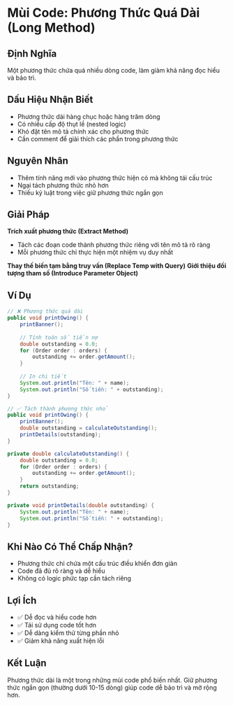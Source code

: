 # **Mùi Code: Phương Thức Quá Dài (Long Method)**

## **Định Nghĩa**
Một phương thức chứa quá nhiều dòng code, làm giảm khả năng đọc hiểu và bảo trì.

## **Dấu Hiệu Nhận Biết**
- Phương thức dài hàng chục hoặc hàng trăm dòng
- Có nhiều cấp độ thụt lề (nested logic)
- Khó đặt tên mô tả chính xác cho phương thức
- Cần comment để giải thích các phần trong phương thức

## **Nguyên Nhân**
- Thêm tính năng mới vào phương thức hiện có mà không tái cấu trúc
- Ngại tách phương thức nhỏ hơn
- Thiếu kỷ luật trong việc giữ phương thức ngắn gọn

## **Giải Pháp**
**Trích xuất phương thức (Extract Method)**
- Tách các đoạn code thành phương thức riêng với tên mô tả rõ ràng
- Mỗi phương thức chỉ thực hiện một nhiệm vụ duy nhất

**Thay thế biến tạm bằng truy vấn (Replace Temp with Query)**
**Giới thiệu đối tượng tham số (Introduce Parameter Object)**

## **Ví Dụ**
```java
// ❌ Phương thức quá dài
public void printOwing() {
    printBanner();
    
    // Tính toán số tiền nợ
    double outstanding = 0.0;
    for (Order order : orders) {
        outstanding += order.getAmount();
    }
    
    // In chi tiết
    System.out.println("Tên: " + name);
    System.out.println("Số tiền: " + outstanding);
}

// ✅ Tách thành phương thức nhỏ
public void printOwing() {
    printBanner();
    double outstanding = calculateOutstanding();
    printDetails(outstanding);
}

private double calculateOutstanding() {
    double outstanding = 0.0;
    for (Order order : orders) {
        outstanding += order.getAmount();
    }
    return outstanding;
}

private void printDetails(double outstanding) {
    System.out.println("Tên: " + name);
    System.out.println("Số tiền: " + outstanding);
}
```

## **Khi Nào Có Thể Chấp Nhận?**
- Phương thức chỉ chứa một cấu trúc điều khiển đơn giản
- Code đã đủ rõ ràng và dễ hiểu
- Không có logic phức tạp cần tách riêng

## **Lợi Ích**
- ✅ Dễ đọc và hiểu code hơn
- ✅ Tái sử dụng code tốt hơn
- ✅ Dễ dàng kiểm thử từng phần nhỏ
- ✅ Giảm khả năng xuất hiện lỗi

## **Kết Luận**
Phương thức dài là một trong những mùi code phổ biến nhất. Giữ phương thức ngắn gọn (thường dưới 10-15 dòng) giúp code dễ bảo trì và mở rộng hơn.
